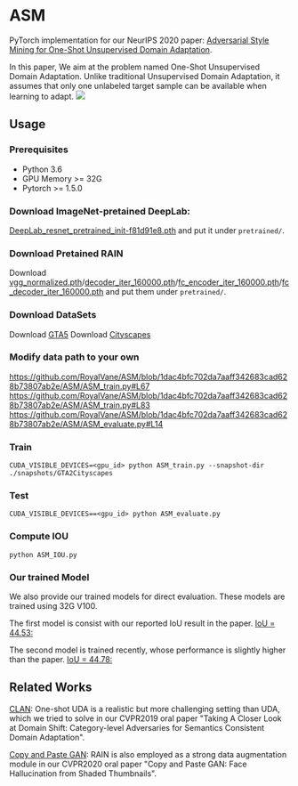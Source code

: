 # ASM
PyTorch implementation for our NeurIPS 2020 paper: [Adversarial Style Mining for One-Shot Unsupervised Domain Adaptation](https://proceedings.neurips.cc/paper/2020/hash/ed265bc903a5a097f61d3ec064d96d2e-Abstract.html).

In this paper, We aim at the problem named One-Shot Unsupervised Domain Adaptation. Unlike traditional Unsupervised Domain Adaptation, it assumes that only one unlabeled target sample can be available when learning to adapt.
![](https://github.com/RoyalVane/ASM/tree/main/ASM/Visualization/MainFrame.jpg)

## Usage

### Prerequisites
- Python 3.6
- GPU Memory >= 32G
- Pytorch >= 1.5.0

### Download ImageNet-pretained DeepLab:
[DeepLab_resnet_pretrained_init-f81d91e8.pth]( https://drive.google.com/open?id=13kjtX481LdtgJcpqD3oROabZyhGLSBm2) and put it under `pretrained/`.

### Download Pretained RAIN
Download [vgg_normalized.pth](https://drive.google.com/file/d/1EwhOhRSRxDfGebTyMAFMLxZgd-fztc9o/view?usp=sharing)/[decoder_iter_160000.pth](https://drive.google.com/file/d/1p56j29T2B-q2LAEpiwwW3ahlkEep0yNq/view?usp=sharing)/[fc_encoder_iter_160000.pth](https://drive.google.com/file/d/1MzeG28skoWdcjjc0DbmYj4iPbnZbbfDm/view?usp=sharing)/[fc_decoder_iter_160000.pth](https://drive.google.com/file/d/1xrkpSPljeGJvhBYQbL8yLiOIRmWGxBc0/view?usp=sharing) and put them under `pretrained/`.

### Download DataSets
Download [GTA5](https://download.visinf.tu-darmstadt.de/data/from_games/)
Download [Cityscapes]( https://www.cityscapes-dataset.com/)


### Modify data path to your own
https://github.com/RoyalVane/ASM/blob/1dac4bfc702da7aaff342683cad628b73807ab2e/ASM/ASM_train.py#L67
https://github.com/RoyalVane/ASM/blob/1dac4bfc702da7aaff342683cad628b73807ab2e/ASM/ASM_train.py#L83
https://github.com/RoyalVane/ASM/blob/1dac4bfc702da7aaff342683cad628b73807ab2e/ASM/ASM_evaluate.py#L14

### Train
```
CUDA_VISIBLE_DEVICES=<gpu_id> python ASM_train.py --snapshot-dir ./snapshots/GTA2Cityscapes
```

### Test
```
CUDA_VISIBLE_DEVICES==<gpu_id> python ASM_evaluate.py
```

### Compute IOU
```
python ASM_IOU.py
```

### Our trained Model
We also provide our trained models for direct evaluation. These models are trained using 32G V100.

The first model is consist with our reported IoU result in the paper.
[IoU = 44.53:](https://drive.google.com/file/d/1SA8jxfdLt15AzE-nOM24dccf47fMjil6/view?usp=sharing) 

The second model is trained recently, whose performance is slightly higher than the paper.
[IoU = 44.78:](https://drive.google.com/file/d/1C1fbhMfZW6aIah5L58yw9mQ7EpuriNt5/view?usp=sharing)


## Related Works
[CLAN](https://github.com/RoyalVane/CLAN): One-shot UDA is a realistic but more challenging setting than UDA, which we tried to solve in our CVPR2019 oral paper "Taking A Closer Look at Domain Shift: Category-level Adversaries for Semantics Consistent Domain Adaptation".

[Copy and Paste GAN](https://openaccess.thecvf.com/content_CVPR_2020/papers/Zhang_Copy_and_Paste_GAN_Face_Hallucination_From_Shaded_Thumbnails_CVPR_2020_paper.pdf): RAIN is also employed as a strong data augmentation module in our CVPR2020 oral paper "Copy and Paste GAN: Face Hallucination from Shaded Thumbnails".


